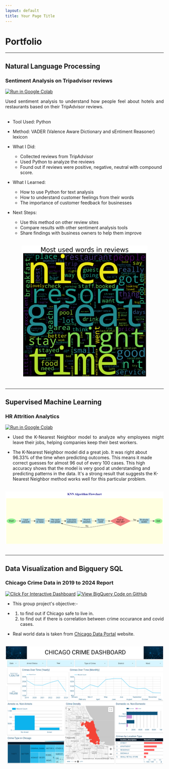 ```yaml
---
layout: default
title: Your Page Title
---
```


# Portfolio

---

## Natural Language Processing

### Sentiment Analysis on Tripadvisor reviews

[![Run in Google Colab](https://img.shields.io/badge/Colab-Run_in_Google_Colab-blue?logo=Google&logoColor=FDBA18)](https://colab.research.google.com/drive/1GWBoZ82PrUXAquEyJ8PlkOQHQKmtSiMP?usp=sharing)
<br>
<div style="text-align: justify">Used sentiment analysis to understand how people feel about hotels and restaurants based on their TripAdvisor reviews.</div>
<br>

- Tool Used: Python

- Method: VADER (Valence Aware Dictionary and sEntiment Reasoner) lexicon

- What I Did:
  - Collected reviews from TripAdvisor
  - Used Python to analyze the reviews
  - Found out if reviews were positive, negative, neutral with compound score.

- What I Learned:
  - How to use Python for text analysis
  - How to understand customer feelings from their words
  - The importance of customer feedback for businesses

- Next Steps:
  - Use this method on other review sites
  - Compare results with other sentiment analysis tools
  - Share findings with business owners to help them improve
<br>
<center><img src="images/most_used_words.png" width="400"/></center>
<br>

---

## Supervised Machine Learning

### HR Attrition Analytics

[![Run in Google Colab](https://img.shields.io/badge/Colab-Run_in_Google_Colab-blue?logo=Google&logoColor=FDBA18)](https://colab.research.google.com/drive/1-SGc3R11sbXpsAOuD6MjyBlS15zoaPjO?usp=sharing)
<br>
<div style="text-align: justify">

- Used the K-Nearest Neighbor model to analyze why employees might leave their jobs, helping companies keep their best workers.
</div>
<div>

- The K-Nearest Neighbor model did a great job. It was right about 96.33% of the time when predicting outcomes. This means it made correct guesses for almost 96 out of every 100 cases. This high accuracy shows that the model is very good at understanding and predicting patterns in the data. It's a strong result that suggests the K-Nearest Neighbor method works well for this particular problem.

</div>
<br>
<center><img src="images/knn.png"/></center>
<br>

---

## Data Visualization and Bigquery SQL

### Chicago Crime Data in 2019 to 2024 Report

[![Click For Interactive Dashboard](https://img.shields.io/badge/build-Click_For_Interactive_Dashboard-blue?logo=looker&logoColor=FDBA18&label=Looker)](https://lookerstudio.google.com/reporting/4749d3f8-e95c-4425-b013-c3cf44127102)
[![View BigQuery Code on GitHub](https://img.shields.io/badge/GitHub-View_BigQuery_Code_on_GitHub-blue?logo=GitHub)](https://lianabhr.github.io/SQL/)
<br>
<div style="text-align: justify">

- This group project's objective:-
- 1. to find out if Chicago safe to live in.
  2. to find out if there is correlation between crime occurance and covid cases.

- Real world data is taken from <a href="https://data.cityofchicago.org/">Chicago Data Portal</a> website.

</div>

<br>
<center><img src="images/looker1.png" width="500"/></center>
<br>
